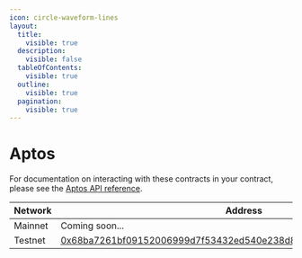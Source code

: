 ```yaml
---
icon: circle-waveform-lines
layout:
  title:
    visible: true
  description:
    visible: false
  tableOfContents:
    visible: true
  outline:
    visible: true
  pagination:
    visible: true
---
```


# Aptos

For documentation on interacting with these contracts in your contract, please see the [Aptos API reference](../../api-reference/contract-apis/aptos.md).

| Network | Address                                                                                                                                                                                                     |
| ------- | ----------------------------------------------------------------------------------------------------------------------------------------------------------------------------------------------------------- |
| Mainnet | Coming soon...                                                                                                                                                                                              |
| Testnet | [0x68ba7261bf09152006999d7f53432ed540e238d8f1050e1fe739738309f58217](https://explorer.aptoslabs.com/object/0x68ba7261bf09152006999d7f53432ed540e238d8f1050e1fe739738309f58217/transactions?network=testnet) |

